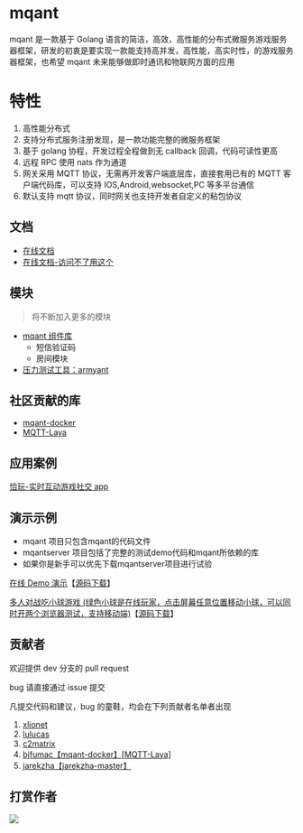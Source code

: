 # mqant

mqant 是一款基于 Golang 语言的简洁，高效，高性能的分布式微服务游戏服务器框架，研发的初衷是要实现一款能支持高并发，高性能，高实时性，的游戏服务器框架，也希望 mqant 未来能够做即时通讯和物联网方面的应用

#	特性
1. 高性能分布式
2. 支持分布式服务注册发现，是一款功能完整的微服务框架
3. 基于 golang 协程，开发过程全程做到无 callback 回调，代码可读性更高
4. 远程 RPC 使用 nats 作为通道
5. 网关采用 MQTT 协议，无需再开发客户端底层库，直接套用已有的 MQTT 客户端代码库，可以支持 IOS,Android,websocket,PC 等多平台通信
6. 默认支持 mqtt 协议，同时网关也支持开发者自定义的粘包协议

## 文档

- [在线文档](https://liangdas.github.io/mqant/)
- [在线文档-访问不了用这个](http://docs.mqant.com/)

## 模块

> 将不断加入更多的模块

- [mqant 组件库](https://github.com/shangzongyu/mqant-modules)
  - 短信验证码
  - 房间模块
- [压力测试工具：armyant](https://github.com/shangzongyu/armyant)

## 社区贡献的库

- [mqant-docker](https://github.com/bjfumac/mqant-docker)
- [MQTT-Laya](https://github.com/bjfumac/MQTT-Laya)

## 应用案例

[恰玩-实时互动游戏社交 app](https://tiyfr.com/)

## 演示示例

- mqant 项目只包含mqant的代码文件
- mqantserver 项目包括了完整的测试demo代码和mqant所依赖的库
- 如果你是新手可以优先下载mqantserver项目进行试验


[在线 Demo 演示](http://www.mqant.com/mqant/chat/)【[源码下载](https://github.com/shangzongyu/mqantserver)】

[多人对战吃小球游戏 (绿色小球是在线玩家，点击屏幕任意位置移动小球，可以同时开两个浏览器测试，支持移动端)](http://www.mqant.com/mqant/hitball/)【[源码下载](https://github.com/shangzongyu/mqantserver)】


## 贡献者

欢迎提供 dev 分支的 pull request

bug 请直接通过 issue 提交

凡提交代码和建议，bug 的童鞋，均会在下列贡献者名单者出现

1. [xlionet](https://github.com/xlionet)
2. [lulucas](https://github.com/lulucas/mqant-UnityExample)
3. [c2matrix](https://github.com/c2matrix)
4. [bjfumac【mqant-docker】[MQTT-Laya]](https://github.com/bjfumac)
5. [jarekzha【jarekzha-master】](https://github.com/jarekzha)


## 打赏作者

![](http://docs.mqant.com/images/donation.png)

